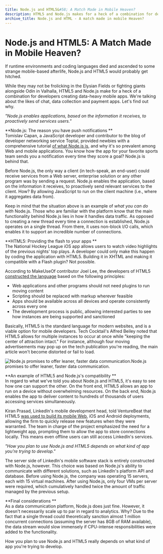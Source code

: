 ```yaml
---
title: Node.js and HTML5&#58; A Match Made in Mobile Heaven?
description: HTML5 and Node.js makes for a heck of a combination for developers creating mobile apps with the likes of chat, data collection and payment apps.
archive_title: Node.js and HTML - A match made in mobile Heaven?
---
```


# Node.js and HTML5: A Match Made in Mobile Heaven?

If runtime environments and coding languages died and ascended to some strange mobile-based afterlife, Node.js and HTML5 would probably get hitched. 

While they may not be frolicking in the Elysian Fields or fighting giants alongside Odin in Valhalla, HTML5 and Node.js make for a heck of a combination for developers creating data-heavy mobile apps. We're talking about the likes of chat, data collection and payment apps. Let's find out why. 

_"Node.js enables applications, based on the information it receives, to proactively send services users."_

**Node.js: The reason you have push notifications **  
Tomislav Capan, a JavaScript developer and contributor to the blog of developer networking service Toptal, provided newbies with a comprehensive tutorial [of what Node.js is](http://www.toptal.com/nodejs/why-the-hell-would-i-use-node-js), and why it's so prevalent among Web and mobile applications. You know how the app for your favorite sports team sends you a notification every time they score a goal? Node.js is behind that. 

Before Node.js, the only way a client (in tech-speak, an end-user) could receive services from a Web server, enterprise solution or any other program was by sending a request. Node.js enables the application, based on the information it receives, to proactively send relevant services to the client. How? By allowing JavaScript to run on the client machine (i.e., where it aggregates data from). 

Keep in mind that the situation above is an example of _what you can do with_ Node.js. Those who are familiar with the platform know that the main functionality behind Node.js lies in how it handles data traffic. As opposed to creating a new thread every time a connection is established, Node.js operates on a single thread. From there, it uses non-block I/O calls, which enables it to support an incredible number of connections. 

**HTML5: Providing the flash to your apps **  
The National Hockey League iOS app allows users to watch video highlights of the previous nights' top plays. A developer could only make this happen by coding the application with HTML5. Building it in XHTML and making it compatible with a Flash plugin? Not possible. 

According to MakeUseOf contributor Joel Lee, the developers of HTML5 [constructed the language](http://www.makeuseof.com/tag/what-is-html5-and-how-does-it-change-the-way-i-browse-makeuseof-explains/) based on the following principles:

  * Web applications and other programs should not need plugins to run moving content
  * Scripting should be replaced with markup wherever feasible
  * Apps should be available across all devices and operate consistently across every one 
  * The development process is public, allowing interested parties to see how instances are being supported and sanctioned 

Basically, HTML5 is the standard language for modern websites, and is a viable option for mobile developers. Tech Cocktail's Alfred Beiley noted that HTML5 allows for multiple instances to occur at once while "keeping the center of attraction intact." For instance, although four moving advertisements may pop up on the tech publication you're reading, the main article won't become distorted or fail to load. 

![Node.js promises to offer leaner, faster data communication. ](http://pictures.brafton.com/x_0_0_0_14093604_800.jpg)Node.js promises to offer leaner, faster data communication.

**An example of HTML5 and Node.js's compatibility **  
In regard to what we've told you about Node.js and HTML5, it's easy to see how one can support the other. On the front end, HTML5 allows an app to run on a device without overwhelming resources. On the back end, Node.js enables the app to deliver content to hundreds of thousands of users accessing services simultaneously. 

Kiran Prasad, LinkedIn's mobile development head, told VentureBeat that HTML5 [was used to build its mobile Web](http://venturebeat.com/2011/08/16/linkedin-node/), iOS and Android deployments, allowing the firm to quickly release new features when they were warranted. The team in charge of the project emphasized the need for a lightweight app, prompting them to allow the app to store connections locally. This means even offline users can still access LinkedIn's services. 

_"How you plan to use Node.js and HTML5 depends on what kind of app you're trying to develop."_

The server side of LinkedIn's mobile software stack is entirely constructed with Node.js, however. This choice was based on Node.js's ability to communicate with different solutions, such as LinkedIn's platform API and database. Before using Node.js, the company was operating 15 servers, each with 15 virtual machines. After using Node.js, only four VMs per server were required, which cumulatively handled twice the amount of traffic managed by the previous setup. 

**Final considerations **  
As a data communication platform, Node.js does just fine. However, it doesn't necessarily scale up to par in regard to analytics. Why? Due to the fact that a single thread could theoretically sanction almost 1 million concurrent connections (assuming the server has 8GB of RAM available), the data stream would slow immensely if CPU-intense responsibilities were added to the functionality.

How you plan to use Node.js and HTML5 really depends on what kind of app you're trying to develop.
